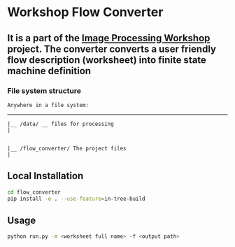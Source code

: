 # Workshop Flow Converter

## It is a part of the [Image Processing Workshop](https://github.com/ekarpovs/image-processing-workshop) project. The converter converts a user friendly flow description (worksheet) into finite state machine definition

### File system structure

    Anywhere in a file system:
_____
    |__ /data/ __ files for processing
    |
    

    |__ /flow_converter/ The project files
    |

## Local Installation

```bash
cd flow_converter
pip install -e . --use-feature=in-tree-build
```

## Usage

```bash
python run.py -m <worksheet full name> -f <output path>
```
